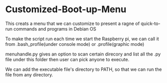 # Customized-Boot-up-Menu
This creats a menu that we can customize to present a ragne of quick-to-run commands and programs in Debian OS

To make the script run each time we start the Raspberry pi, we can call it from .bash_profile(under console mode) or .profile(graphic mode)

menuhandle.py gives an option to scan certain direcory and list all the .py file under this folder then user can pick anyone to execute.

We can add the executable file's directory to PATH, so that we can run the file from any directory.

